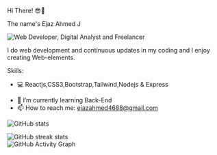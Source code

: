 Hi There! 😎👋

The name's Ejaz Ahmed J 
                    
<!-- ![Profile views](https://gpvc.arturio.dev/Ejaz-100400)   -->

![Web Developer, Digital Analyst and Freelancer ](https://img.freepik.com/free-vector/web-development-programmer-engineering-coding-website-augmented-reality-interface-screens-developer-project-engineer-programming-software-application-design-cartoon-illustration_107791-3863.jpg)


I do web development and continuous updates in my coding and I enjoy creating Web-elements.


<!-- <video src="https://github.com/Ejaz-100400/media/blob/main/ejaportfolio.mp4"></video> -->
 

<!-- [![trophy](https://github-profile-trophy.vercel.app/?username=Ejaz-100400)](https://github.com/ryo-ma/github-profile-trophy) -->


Skills: 
* 💻 Reactjs,CSS3,Bootstrap,Tailwind,Nodejs & Express 
- 🌱 I’m currently learning Back-End   
- 📫 How to reach me: ejazahmed4688@gmail.com  


<!-- [![Top Langs](https://github-readme-stats.vercel.app/api/top-langs/?username=Ejaz-100400)](https://github.com/anuraghazra/github-readme-stats) -->

![GitHub stats](https://github-readme-stats.vercel.app/api?username=Ejaz-100400&show_icons=true)  

![GitHub streak stats](https://github-readme-streak-stats.herokuapp.com/?user=Ejaz-100400)  
![GitHub Activity Graph](https://activity-graph.herokuapp.com/graph?username=Ejaz-100400)  



